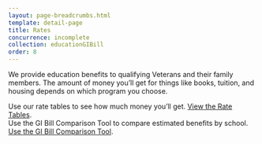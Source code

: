 ```yaml
---
layout: page-breadcrumbs.html
template: detail-page
title: Rates
concurrence: incomplete
collection: educationGIBill
order: 8
---
```


<div class="va-introtext">

We provide education benefits to qualifying Veterans and their family members. The amount of money you’ll get for things like books, tuition, and housing depends on which program you choose. 
</div>

Use our rate tables to see how much money you’ll get. [View the Rate Tables](http://www.benefits.va.gov/GIBILL/resources/benefits_resources/rate_tables.asp#ch33).
<br>
Use the GI Bill Comparison Tool to compare estimated benefits by school. [Use the GI Bill Comparison Tool](/education/gi-bill-school-comparison-tool).
